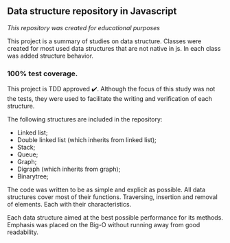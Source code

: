 ## Data structure repository in Javascript

*This repository was created for educational purposes*

This project is a summary of studies on data structure. Classes were created for most used data structures that are not native in js. In each class was added structure behavior.


### 100% test coverage.

This project is TDD approved :heavy_check_mark:.
Although the focus of this study was not the tests, they were used to facilitate the writing and verification of each structure.

The following structures are included in the repository:
- Linked list;
- Double linked list (which inherits from linked list);
- Stack;
- Queue;
- Graph;
- Digraph (which inherits from graph);
- Binarytree;

The code was written to be as simple and explicit as possible. All data structures cover most of their functions. Traversing, insertion and removal of elements. Each with their characteristics.

Each data structure aimed at the best possible performance for its methods. Emphasis was placed on the Big-O without running away from good readability.
